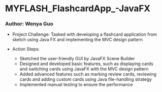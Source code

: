 # MYFLASH_FlashcardApp_-JavaFX
### Author: Wenya Guo

*	Project Challenge: Tasked with developing a flashcard application from sketch using Java FX and implementing the MVC design pattern

*	Action Steps: 
    - Sketched the user-friendly GUI by JavaFX Scene Builder
    - Designed and developed basic features, such as displaying cards and switching cards using JavaFX with the MVC design pattern
    - Added advanced features such as marking review cards, reviewing cards and adding custom cards using Java file-handling strategy 
    - Implemented manual testing to ensure the performance
